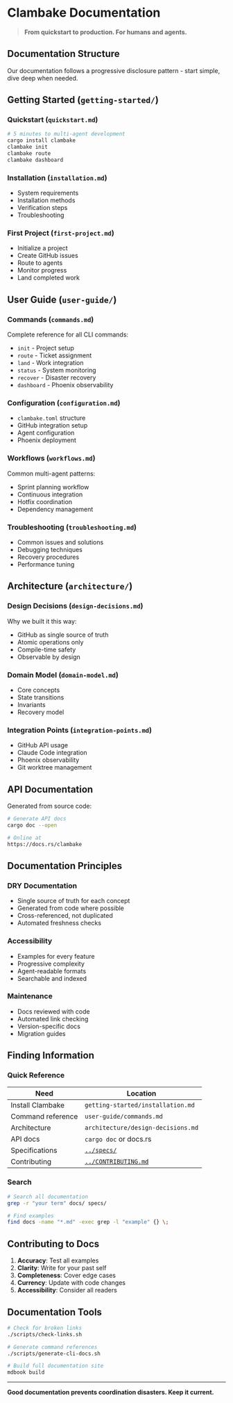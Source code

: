 # Clambake Documentation

> **From quickstart to production. For humans and agents.**

## Documentation Structure

Our documentation follows a progressive disclosure pattern - start simple, dive deep when needed.

## Getting Started (`getting-started/`)

### Quickstart (`quickstart.md`)
```bash
# 5 minutes to multi-agent development
cargo install clambake
clambake init
clambake route
clambake dashboard
```

### Installation (`installation.md`)
- System requirements
- Installation methods
- Verification steps
- Troubleshooting

### First Project (`first-project.md`)
- Initialize a project
- Create GitHub issues
- Route to agents
- Monitor progress
- Land completed work

## User Guide (`user-guide/`)

### Commands (`commands.md`)
Complete reference for all CLI commands:
- `init` - Project setup
- `route` - Ticket assignment
- `land` - Work integration
- `status` - System monitoring
- `recover` - Disaster recovery
- `dashboard` - Phoenix observability

### Configuration (`configuration.md`)
- `clambake.toml` structure
- GitHub integration setup
- Agent configuration
- Phoenix deployment

### Workflows (`workflows.md`)
Common multi-agent patterns:
- Sprint planning workflow
- Continuous integration
- Hotfix coordination
- Dependency management

### Troubleshooting (`troubleshooting.md`)
- Common issues and solutions
- Debugging techniques
- Recovery procedures
- Performance tuning

## Architecture (`architecture/`)

### Design Decisions (`design-decisions.md`)
Why we built it this way:
- GitHub as single source of truth
- Atomic operations only
- Compile-time safety
- Observable by design

### Domain Model (`domain-model.md`)
- Core concepts
- State transitions
- Invariants
- Recovery model

### Integration Points (`integration-points.md`)
- GitHub API usage
- Claude Code integration
- Phoenix observability
- Git worktree management

## API Documentation

Generated from source code:
```bash
# Generate API docs
cargo doc --open

# Online at
https://docs.rs/clambake
```

## Documentation Principles

### DRY Documentation
- Single source of truth for each concept
- Generated from code where possible
- Cross-referenced, not duplicated
- Automated freshness checks

### Accessibility
- Examples for every feature
- Progressive complexity
- Agent-readable formats
- Searchable and indexed

### Maintenance
- Docs reviewed with code
- Automated link checking
- Version-specific docs
- Migration guides

## Finding Information

### Quick Reference
| Need | Location |
|------|----------|
| Install Clambake | `getting-started/installation.md` |
| Command reference | `user-guide/commands.md` |
| Architecture | `architecture/design-decisions.md` |
| API docs | `cargo doc` or docs.rs |
| Specifications | [`../specs/`](../specs/) |
| Contributing | [`../CONTRIBUTING.md`](../CONTRIBUTING.md) |

### Search
```bash
# Search all documentation
grep -r "your term" docs/ specs/

# Find examples
find docs -name "*.md" -exec grep -l "example" {} \;
```

## Contributing to Docs

1. **Accuracy**: Test all examples
2. **Clarity**: Write for your past self
3. **Completeness**: Cover edge cases
4. **Currency**: Update with code changes
5. **Accessibility**: Consider all readers

## Documentation Tools

```bash
# Check for broken links
./scripts/check-links.sh

# Generate command references
./scripts/generate-cli-docs.sh

# Build full documentation site
mdbook build
```

---

**Good documentation prevents coordination disasters. Keep it current.**